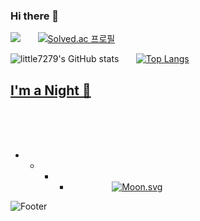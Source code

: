 ### Hi there 👋
<!-- ![Top Langs](https://github-readme-stats.vercel.app/api/top-langs/?username=little7279&theme=gruvbox) -->
![](https://www.codewars.com/users/little7279/badges/small)&nbsp;&nbsp;&nbsp;&nbsp;&nbsp;&nbsp;
[![Solved.ac 프로필](http://mazassumnida.wtf/api/mini/generate_badge?boj=little7279)](https://solved.ac/little7279)

![little7279's GitHub stats](https://github-readme-stats-chi-inky.vercel.app/api?username=little7279&count_private=tr&show_icons=true&theme=gruvbox)&nbsp;&nbsp;&nbsp;&nbsp;&nbsp;&nbsp;
[![Top Langs](https://github-readme-stats-chi-inky.vercel.app/api/top-langs/?username=little7279&exclude_repo=weefy,colab-notebooks,taeyang_rint,crelated-archives&layout=compact&theme=gruvbox)]()

<!--
**little7279/little7279** is a ✨ _special_ ✨ repository because its `README.md` (this file) appears on your GitHub profile.

Here are some ideas to get you started:

- 🔭 I’m currently working on ...
- 🌱 I’m currently learning ...
- 👯 I’m looking to collaborate on ...
- 🤔 I’m looking for help with ...
- 💬 Ask me about ...
- 📫 How to reach me: ...
- 😄 Pronouns: ...
- ⚡ Fun fact: ...
-->

## [I'm a Night 🦉](https://gist.github.com/e47fc130be314ba59063287e9ef08421)
<br><br><br>
  - - + * &nbsp;&nbsp;&nbsp;&nbsp;&nbsp;&nbsp;&nbsp;&nbsp;&nbsp;&nbsp;&nbsp;&nbsp;&nbsp;&nbsp;&nbsp;&nbsp; [![Moon.svg](https://moon-svg.minung.dev/moon.svg?size=100&theme=ray)](https://moon-svg.minung.dev)
<!--[![Top Langs](https://github-readme-stats.vercel.app/api/top-langs/?username=little7279)](https://github.com/little7279)-->
<!--![](https://img.shields.io/badge/Spotify-FAFAFA?style=flat&logo=spotify&logoColor=white")-->
![Footer](https://capsule-render.vercel.app/api?type=waving&color=afb42b&height=200&section=footer)

